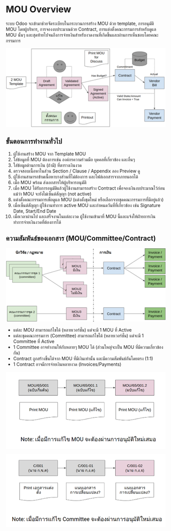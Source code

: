 # MOU Overview

ระบบ Odoo จะเข้ามาช่วยจัดระเบียบในกระบวนการสร้าง MOU ด้วย template, การอนุมัติ MOU โดยผู้บริหาร, การจองงบประมาณด้วย Contract, การแต่งตั้งคณะกรรมการสำหรับดูแล MOU นั้นๆ และสุดท้ายไปจนถึงการจ่ายเงินสำหรับงวดงานที่เกิดขึ้นและผ่านการเห็นชอบโดยคณะกรรมการ

![](./images/mou_overview.png)

## ขั้นตอนการทำงานทั่วไป

1. ผู้ใช้งานสร้าง MOU จาก Template MOU
2. ใส่ข้อมูลที่ MOU ต้องการเช่น องค์กรความร่วมมือ บุคคลที่เกี่ยวข้อง และอื่นๆ
3. ใส่ข้อมูลด้านการเงิน (ถ้ามี) ที่ตารางเงินงวด
4. ตรวจสอบเนื้อหาในส่วน Section / Clause / Appendix ลอง Preview ดู
5. ผู้ใช้งานสามารถข้ามเนื้อหาบางส่วนที่ไม่ต้องการ และไฟล์เอกสารจากภายนอกได้
6. เมื่อ MOU พร้อม ส่งเอกสารให้ผู้บริหารอนุมัติ
7. เมื่อ MOU ได้รับการอนุมัติแล้วผู้ใช้งานสามารถสร้าง Contract เพื่อจองเงินงบประมาณไว้ก่อนแม้ว่า MOU จะยังไม่เซ็นต์สัญญา (not active)
8. แต่งตั้งคณะกรรมการเพื่อดูแล MOU (แต่งตั้งชุดใหม่ หรือเลือกจากชุดคณะกรรมการที่มีอยู่แล้ว)
9. เมื่อเซ็นต์สัญญา ผู้ใช้งานทำการ active MOU และกำหนดวันที่ที่เกี่ยวข้อง เช่น Signature Date, Start/End Date
10. เมื่อเวลาผ่านไป และเสร็จงานในแต่ละงวด ผู้ใช้งานเข้ามาที่ MOU นี้และแจ้งให้ฝ่ายการเงินทำการจ่ายเงินงวดที่ต้องการได้

## ความสัมพันธ์ของเอกสาร (MOU/Committee/Contract)

![](./images/doc_relation.png)

- แต่ละ MOU สามารถแก้ไขได้ (หลายเวอร์ชั่น) แต่จะมี 1 MOU ที่ Active
- แต่ละชุดคณะกรรมการ (Committee) สามารถแก้ไขได้ (หลายเวอร์ชั่น) แต่จะมี 1 Committee ที่ Active
- 1 Committee อาจทำงานให้กับหลายๆ MOU ได้ (ส่วนใหญ่จะเป็น MOU ที่มีความเกี่ยวข้องกัน)
- Contract ถูกสร้างขึ้นได้จาก MOU ที่มีเงินเท่านั้น และมีความสัมพันธ์กันโดยตรง (1:1)
- 1 Contract อาจมีการจ่ายเงินหลายงวด (Invoices/Payments)

![](./images/mou_version.png)

![](./images/committee_version.png)

